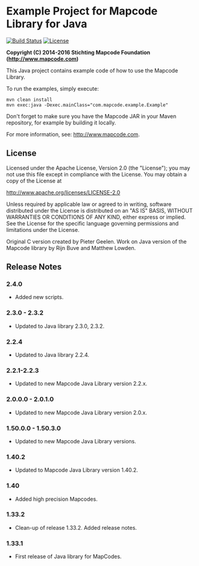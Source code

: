 # Example Project for Mapcode Library for Java

[![Build Status](https://img.shields.io/travis/mapcode-foundation/mapcode-java-example.svg?maxAge=3600)](https://travis-ci.org/mapcode-foundation/mapcode-java-example)
[![License](http://img.shields.io/badge/license-APACHE2-blue.svg)]()

**Copyright (C) 2014-2016 Stichting Mapcode Foundation (http://www.mapcode.com)**

This Java project contains example code of how to use the Mapcode
Library.

To run the examples, simply execute:

    mvn clean install
    mvn exec:java -Dexec.mainClass="com.mapcode.example.Example"

Don't forget to make sure you have the Mapcode JAR in your Maven
repository, for example by building it locally.

For more information, see: http://www.mapcode.com.

## License

Licensed under the Apache License, Version 2.0 (the "License");
you may not use this file except in compliance with the License.
You may obtain a copy of the License at

   http://www.apache.org/licenses/LICENSE-2.0

Unless required by applicable law or agreed to in writing, software
distributed under the License is distributed on an "AS IS" BASIS,
WITHOUT WARRANTIES OR CONDITIONS OF ANY KIND, either express or implied.
See the License for the specific language governing permissions and
limitations under the License.

Original C version created by Pieter Geelen. Work on Java version
of the Mapcode library by Rijn Buve and Matthew Lowden.

## Release Notes

### 2.4.0

* Added new scripts.

### 2.3.0 - 2.3.2

* Updated to Java library 2.3.0, 2.3.2.

### 2.2.4

* Updated to Java library 2.2.4.

### 2.2.1-2.2.3

* Updated to new Mapcode Java Library version 2.2.x.

### 2.0.0.0 - 2.0.1.0

* Updated to new Mapcode Java Library version 2.0.x.

### 1.50.0.0 - 1.50.3.0

* Updated to new Mapcode Java Library versions.

### 1.40.2

* Updated to Mapcode Java Library version 1.40.2.

### 1.40

* Added high precision Mapcodes.

### 1.33.2

* Clean-up of release 1.33.2. Added release notes.

### 1.33.1

* First release of Java library for MapCodes.


